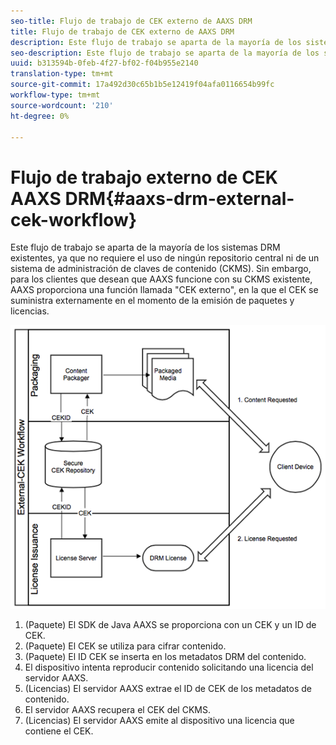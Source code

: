 ```yaml
---
seo-title: Flujo de trabajo de CEK externo de AAXS DRM
title: Flujo de trabajo de CEK externo de AAXS DRM
description: Este flujo de trabajo se aparta de la mayoría de los sistemas DRM existentes, ya que no requiere el uso de ningún repositorio central ni de un sistema de administración de claves de contenido (CKMS)
seo-description: Este flujo de trabajo se aparta de la mayoría de los sistemas DRM existentes, ya que no requiere el uso de ningún repositorio central ni de un sistema de administración de claves de contenido (CKMS)
uuid: b313594b-0feb-4f27-bf02-f04b955e2140
translation-type: tm+mt
source-git-commit: 17a492d30c65b1b5e12419f04afa0116654b99fc
workflow-type: tm+mt
source-wordcount: '210'
ht-degree: 0%

---
```



# Flujo de trabajo externo de CEK AAXS DRM{#aaxs-drm-external-cek-workflow}

Este flujo de trabajo se aparta de la mayoría de los sistemas DRM existentes, ya que no requiere el uso de ningún repositorio central ni de un sistema de administración de claves de contenido (CKMS). Sin embargo, para los clientes que desean que AAXS funcione con su CKMS existente, AAXS proporciona una función llamada &quot;CEK externo&quot;, en la que el CEK se suministra externamente en el momento de la emisión de paquetes y licencias.

![](assets/ECEK_Workflow.PNG)

1. (Paquete) El SDK de Java AAXS se proporciona con un CEK y un ID de CEK.
1. (Paquete) El CEK se utiliza para cifrar contenido.
1. (Paquete) El ID CEK se inserta en los metadatos DRM del contenido.
1. El dispositivo intenta reproducir contenido solicitando una licencia del servidor AAXS.
1. (Licencias) El servidor AAXS extrae el ID de CEK de los metadatos de contenido.
1. El servidor AAXS recupera el CEK del CKMS.
1. (Licencias) El servidor AAXS emite al dispositivo una licencia que contiene el CEK.
